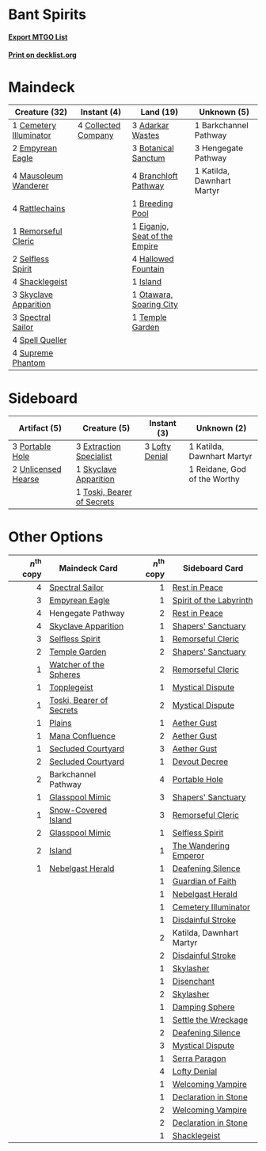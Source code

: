# Bant Spirits

#### [Export MTGO List](../collection/Bant%20Spirits/Bant%20Spirits.txt)
#### [Print on decklist.org](http://decklist.org/?deckmain=3%09Adarkar%20Wastes%0A1%09Barkchannel%20Pathway%0A3%09Botanical%20Sanctum%0A4%09Branchloft%20Pathway%0A1%09Breeding%20Pool%0A1%09Cemetery%20Illuminator%0A4%09Collected%20Company%0A1%09Eiganjo,%20Seat%20of%20the%20Empire%0A2%09Empyrean%20Eagle%0A4%09Hallowed%20Fountain%0A3%09Hengegate%20Pathway%0A1%09Island%0A1%09Katilda,%20Dawnhart%20Martyr%0A4%09Mausoleum%20Wanderer%0A1%09Otawara,%20Soaring%20City%0A4%09Rattlechains%0A1%09Remorseful%20Cleric%0A2%09Selfless%20Spirit%0A4%09Shacklegeist%0A3%09Skyclave%20Apparition%0A3%09Spectral%20Sailor%0A4%09Spell%20Queller%0A4%09Supreme%20Phantom%0A1%09Temple%20Garden&deckside=3%09Extraction%20Specialist%0A1%09Katilda,%20Dawnhart%20Martyr%0A3%09Lofty%20Denial%0A3%09Portable%20Hole%0A1%09Reidane,%20God%20of%20the%20Worthy%0A1%09Skyclave%20Apparition%0A1%09Toski,%20Bearer%20of%20Secrets%0A2%09Unlicensed%20Hearse)
# Maindeck

|                                          Creature (32)                                          |                                         Instant (4)                                          |                                               Land (19)                                                |       Unknown (5)        |
|-------------------------------------------------------------------------------------------------|----------------------------------------------------------------------------------------------|--------------------------------------------------------------------------------------------------------|--------------------------|
|1 [Cemetery Illuminator](http://gatherer.wizards.com/Pages/Card/Details.aspx?multiverseid=540888)|4 [Collected Company](http://gatherer.wizards.com/Pages/Card/Details.aspx?multiverseid=394519)|3 [Adarkar Wastes](http://gatherer.wizards.com/Pages/Card/Details.aspx?multiverseid=129458)             |1 Barkchannel Pathway     |
|2 [Empyrean Eagle](http://gatherer.wizards.com/Pages/Card/Details.aspx?multiverseid=466962)      |                                                                                              |3 [Botanical Sanctum](http://gatherer.wizards.com/Pages/Card/Details.aspx?multiverseid=417817)          |3 Hengegate Pathway       |
|4 [Mausoleum Wanderer](http://gatherer.wizards.com/Pages/Card/Details.aspx?multiverseid=414364)  |                                                                                              |4 [Branchloft Pathway](http://gatherer.wizards.com/Pages/Card/Details.aspx?multiverseid=491909)         |1 Katilda, Dawnhart Martyr|
|4 [Rattlechains](http://gatherer.wizards.com/Pages/Card/Details.aspx?multiverseid=409824)        |                                                                                              |1 [Breeding Pool](http://gatherer.wizards.com/Pages/Card/Details.aspx?multiverseid=97088)               |                          |
|1 [Remorseful Cleric](http://gatherer.wizards.com/Pages/Card/Details.aspx?multiverseid=447169)   |                                                                                              |1 [Eiganjo, Seat of the Empire](http://gatherer.wizards.com/Pages/Card/Details.aspx?multiverseid=548581)|                          |
|2 [Selfless Spirit](http://gatherer.wizards.com/Pages/Card/Details.aspx?multiverseid=414332)     |                                                                                              |4 [Hallowed Fountain](http://gatherer.wizards.com/Pages/Card/Details.aspx?multiverseid=97071)           |                          |
|4 [Shacklegeist](http://gatherer.wizards.com/Pages/Card/Details.aspx?multiverseid=488252)        |                                                                                              |1 [Island](http://gatherer.wizards.com/Pages/Card/Details.aspx?multiverseid=439857)                     |                          |
|3 [Skyclave Apparition](http://gatherer.wizards.com/Pages/Card/Details.aspx?multiverseid=495603) |                                                                                              |1 [Otawara, Soaring City](http://gatherer.wizards.com/Pages/Card/Details.aspx?multiverseid=548584)      |                          |
|3 [Spectral Sailor](http://gatherer.wizards.com/Pages/Card/Details.aspx?multiverseid=466830)     |                                                                                              |1 [Temple Garden](http://gatherer.wizards.com/Pages/Card/Details.aspx?multiverseid=405112)              |                          |
|4 [Spell Queller](http://gatherer.wizards.com/Pages/Card/Details.aspx?multiverseid=414494)       |                                                                                              |                                                                                                        |                          |
|4 [Supreme Phantom](http://gatherer.wizards.com/Pages/Card/Details.aspx?multiverseid=447212)     |                                                                                              |                                                                                                        |                          |


# Sideboard

|                                         Artifact (5)                                         |                                            Creature (5)                                             |                                       Instant (3)                                       |        Unknown (2)         |
|----------------------------------------------------------------------------------------------|-----------------------------------------------------------------------------------------------------|-----------------------------------------------------------------------------------------|----------------------------|
|3 [Portable Hole](http://gatherer.wizards.com/Pages/Card/Details.aspx?multiverseid=527320)    |3 [Extraction Specialist](http://gatherer.wizards.com/Pages/Card/Details.aspx?multiverseid=555213)   |3 [Lofty Denial](http://gatherer.wizards.com/Pages/Card/Details.aspx?multiverseid=485379)|1 Katilda, Dawnhart Martyr  |
|2 [Unlicensed Hearse](http://gatherer.wizards.com/Pages/Card/Details.aspx?multiverseid=555447)|1 [Skyclave Apparition](http://gatherer.wizards.com/Pages/Card/Details.aspx?multiverseid=495603)     |                                                                                         |1 Reidane, God of the Worthy|
|                                                                                              |1 [Toski, Bearer of Secrets](http://gatherer.wizards.com/Pages/Card/Details.aspx?multiverseid=503813)|                                                                                         |                            |


# Other Options

|*n*<sup>th</sup> copy|                                           Maindeck Card                                           |*n*<sup>th</sup> copy|                                          Sideboard Card                                          |
|--------------------:|---------------------------------------------------------------------------------------------------|--------------------:|--------------------------------------------------------------------------------------------------|
|                    4|[Spectral Sailor](http://gatherer.wizards.com/Pages/Card/Details.aspx?multiverseid=466830)         |                    1|[Rest in Peace](http://gatherer.wizards.com/Pages/Card/Details.aspx?multiverseid=442021)          |
|                    3|[Empyrean Eagle](http://gatherer.wizards.com/Pages/Card/Details.aspx?multiverseid=466962)          |                    1|[Spirit of the Labyrinth](http://gatherer.wizards.com/Pages/Card/Details.aspx?multiverseid=378399)|
|                    4|Hengegate Pathway                                                                                  |                    2|[Rest in Peace](http://gatherer.wizards.com/Pages/Card/Details.aspx?multiverseid=442021)          |
|                    4|[Skyclave Apparition](http://gatherer.wizards.com/Pages/Card/Details.aspx?multiverseid=495603)     |                    1|[Shapers' Sanctuary](http://gatherer.wizards.com/Pages/Card/Details.aspx?multiverseid=435362)     |
|                    3|[Selfless Spirit](http://gatherer.wizards.com/Pages/Card/Details.aspx?multiverseid=414332)         |                    1|[Remorseful Cleric](http://gatherer.wizards.com/Pages/Card/Details.aspx?multiverseid=447169)      |
|                    2|[Temple Garden](http://gatherer.wizards.com/Pages/Card/Details.aspx?multiverseid=405112)           |                    2|[Shapers' Sanctuary](http://gatherer.wizards.com/Pages/Card/Details.aspx?multiverseid=435362)     |
|                    1|[Watcher of the Spheres](http://gatherer.wizards.com/Pages/Card/Details.aspx?multiverseid=485550)  |                    2|[Remorseful Cleric](http://gatherer.wizards.com/Pages/Card/Details.aspx?multiverseid=447169)      |
|                    1|[Topplegeist](http://gatherer.wizards.com/Pages/Card/Details.aspx?multiverseid=409597)             |                    1|[Mystical Dispute](http://gatherer.wizards.com/Pages/Card/Details.aspx?multiverseid=473020)       |
|                    1|[Toski, Bearer of Secrets](http://gatherer.wizards.com/Pages/Card/Details.aspx?multiverseid=503813)|                    2|[Mystical Dispute](http://gatherer.wizards.com/Pages/Card/Details.aspx?multiverseid=473020)       |
|                    1|[Plains](http://gatherer.wizards.com/Pages/Card/Details.aspx?multiverseid=439856)                  |                    1|[Aether Gust](http://gatherer.wizards.com/Pages/Card/Details.aspx?multiverseid=466796)            |
|                    1|[Mana Confluence](http://gatherer.wizards.com/Pages/Card/Details.aspx?multiverseid=409573)         |                    2|[Aether Gust](http://gatherer.wizards.com/Pages/Card/Details.aspx?multiverseid=466796)            |
|                    1|[Secluded Courtyard](http://gatherer.wizards.com/Pages/Card/Details.aspx?multiverseid=548588)      |                    3|[Aether Gust](http://gatherer.wizards.com/Pages/Card/Details.aspx?multiverseid=466796)            |
|                    2|[Secluded Courtyard](http://gatherer.wizards.com/Pages/Card/Details.aspx?multiverseid=548588)      |                    1|[Devout Decree](http://gatherer.wizards.com/Pages/Card/Details.aspx?multiverseid=466767)          |
|                    2|Barkchannel Pathway                                                                                |                    4|[Portable Hole](http://gatherer.wizards.com/Pages/Card/Details.aspx?multiverseid=527320)          |
|                    1|[Glasspool Mimic](http://gatherer.wizards.com/Pages/Card/Details.aspx?multiverseid=491688)         |                    3|[Shapers' Sanctuary](http://gatherer.wizards.com/Pages/Card/Details.aspx?multiverseid=435362)     |
|                    1|[Snow-Covered Island](http://gatherer.wizards.com/Pages/Card/Details.aspx?multiverseid=121130)     |                    3|[Remorseful Cleric](http://gatherer.wizards.com/Pages/Card/Details.aspx?multiverseid=447169)      |
|                    2|[Glasspool Mimic](http://gatherer.wizards.com/Pages/Card/Details.aspx?multiverseid=491688)         |                    1|[Selfless Spirit](http://gatherer.wizards.com/Pages/Card/Details.aspx?multiverseid=414332)        |
|                    2|[Island](http://gatherer.wizards.com/Pages/Card/Details.aspx?multiverseid=439857)                  |                    1|[The Wandering Emperor](http://gatherer.wizards.com/Pages/Card/Details.aspx?multiverseid=548337)  |
|                    1|[Nebelgast Herald](http://gatherer.wizards.com/Pages/Card/Details.aspx?multiverseid=414366)        |                    1|[Deafening Silence](http://gatherer.wizards.com/Pages/Card/Details.aspx?multiverseid=472972)      |
|                     |                                                                                                   |                    1|[Guardian of Faith](http://gatherer.wizards.com/Pages/Card/Details.aspx?multiverseid=527305)      |
|                     |                                                                                                   |                    1|[Nebelgast Herald](http://gatherer.wizards.com/Pages/Card/Details.aspx?multiverseid=414366)       |
|                     |                                                                                                   |                    1|[Cemetery Illuminator](http://gatherer.wizards.com/Pages/Card/Details.aspx?multiverseid=540888)   |
|                     |                                                                                                   |                    1|[Disdainful Stroke](http://gatherer.wizards.com/Pages/Card/Details.aspx?multiverseid=420705)      |
|                     |                                                                                                   |                    2|Katilda, Dawnhart Martyr                                                                          |
|                     |                                                                                                   |                    2|[Disdainful Stroke](http://gatherer.wizards.com/Pages/Card/Details.aspx?multiverseid=420705)      |
|                     |                                                                                                   |                    1|[Skylasher](http://gatherer.wizards.com/Pages/Card/Details.aspx?multiverseid=369083)              |
|                     |                                                                                                   |                    1|[Disenchant](http://gatherer.wizards.com/Pages/Card/Details.aspx?multiverseid=847)                |
|                     |                                                                                                   |                    2|[Skylasher](http://gatherer.wizards.com/Pages/Card/Details.aspx?multiverseid=369083)              |
|                     |                                                                                                   |                    1|[Damping Sphere](http://gatherer.wizards.com/Pages/Card/Details.aspx?multiverseid=443101)         |
|                     |                                                                                                   |                    1|[Settle the Wreckage](http://gatherer.wizards.com/Pages/Card/Details.aspx?multiverseid=435186)    |
|                     |                                                                                                   |                    2|[Deafening Silence](http://gatherer.wizards.com/Pages/Card/Details.aspx?multiverseid=472972)      |
|                     |                                                                                                   |                    3|[Mystical Dispute](http://gatherer.wizards.com/Pages/Card/Details.aspx?multiverseid=473020)       |
|                     |                                                                                                   |                    1|[Serra Paragon](http://gatherer.wizards.com/Pages/Card/Details.aspx?multiverseid=574512)          |
|                     |                                                                                                   |                    4|[Lofty Denial](http://gatherer.wizards.com/Pages/Card/Details.aspx?multiverseid=485379)           |
|                     |                                                                                                   |                    1|[Welcoming Vampire](http://gatherer.wizards.com/Pages/Card/Details.aspx?multiverseid=540882)      |
|                     |                                                                                                   |                    1|[Declaration in Stone](http://gatherer.wizards.com/Pages/Card/Details.aspx?multiverseid=409750)   |
|                     |                                                                                                   |                    2|[Welcoming Vampire](http://gatherer.wizards.com/Pages/Card/Details.aspx?multiverseid=540882)      |
|                     |                                                                                                   |                    2|[Declaration in Stone](http://gatherer.wizards.com/Pages/Card/Details.aspx?multiverseid=409750)   |
|                     |                                                                                                   |                    1|[Shacklegeist](http://gatherer.wizards.com/Pages/Card/Details.aspx?multiverseid=488252)           |

